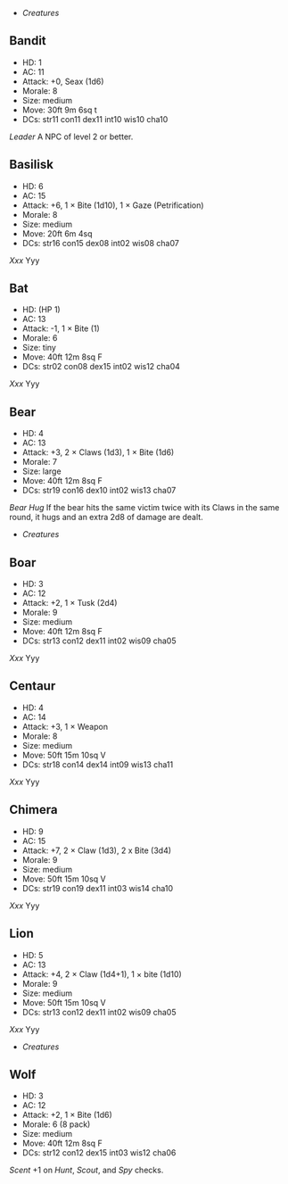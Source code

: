 
<!-- .margin.compass -->
* _Creatures_


<!-- <div.creature> -->
## Bandit

* HD: 1
* AC: 11
* Attack: +0, Seax (1d6)
* Morale: 8
* Size: medium
* Move: 30ft 9m 6sq t
* DCs: str11 con11 dex11 int10 wis10 cha10

_Leader_ A NPC of level 2 or better.
<!-- </div> -->

<!-- <div.creature> -->
## Basilisk

* HD: 6
* AC: 15
* Attack: +6, 1 × Bite (1d10), 1 × Gaze (Petrification)
* Morale: 8
* Size: medium
* Move: 20ft 6m 4sq
* DCs: str16 con15 dex08 int02 wis08 cha07

_Xxx_ Yyy
<!-- </div> -->

<!-- <div.creature> -->
## Bat

* HD: (HP 1)
* AC: 13
* Attack: -1, 1 × Bite (1)
* Morale: 6
* Size: tiny
* Move: 40ft 12m 8sq F
* DCs: str02 con08 dex15 int02 wis12 cha04

_Xxx_ Yyy
<!-- </div> -->

<!-- <div.creature> -->
## Bear

* HD: 4
* AC: 13
* Attack: +3, 2 × Claws (1d3), 1 × Bite (1d6)
* Morale: 7
* Size: large
* Move: 40ft 12m 8sq F
* DCs: str19 con16 dex10 int02 wis13 cha07

_Bear Hug_ If the bear hits the same victim twice with its Claws in the same round, it hugs and an extra 2d8 of damage are dealt.
<!-- </div> -->

<!-- PAGE BREAK creatures -->

<!-- .margin.compass -->
* _Creatures_

<!-- <div.creature> -->
## Boar

* HD: 3
* AC: 12
* Attack: +2, 1 × Tusk (2d4)
* Morale: 9
* Size: medium
* Move: 40ft 12m 8sq F
* DCs: str13 con12 dex11 int02 wis09 cha05

_Xxx_ Yyy
<!-- </div> -->

<!-- <div.creature> -->
## Centaur

* HD: 4
* AC: 14
* Attack: +3, 1 × Weapon
* Morale: 8
* Size: medium
* Move: 50ft 15m 10sq V
* DCs: str18 con14 dex14 int09 wis13 cha11

_Xxx_ Yyy
<!-- </div> -->

<!-- <div.creature> -->
## Chimera

* HD: 9
* AC: 15
* Attack: +7, 2 × Claw (1d3), 2 x Bite (3d4)
* Morale: 9
* Size: medium
* Move: 50ft 15m 10sq V
* DCs: str19 con19 dex11 int03 wis14 cha10

_Xxx_ Yyy
<!-- </div> -->

<!-- <div.creature> -->
## Lion

* HD: 5
* AC: 13
* Attack: +4, 2 × Claw (1d4+1), 1 × bite (1d10)
* Morale: 9
* Size: medium
* Move: 50ft 15m 10sq V
* DCs: str13 con12 dex11 int02 wis09 cha05

_Xxx_ Yyy
<!-- </div> -->

<!-- PAGE BREAK creatures -->

<!-- .margin.compass -->
* _Creatures_

<!-- <div.creature> -->
## Wolf

* HD: 3
* AC: 12
* Attack: +2, 1 × Bite (1d6)
* Morale: 6 (8 pack)
* Size: medium
* Move: 40ft 12m 8sq F
* DCs: str12 con12 dex15 int03 wis12 cha06

_Scent_ +1 on _Hunt_, _Scout_, and _Spy_ checks.
<!-- </div> -->


<script>
  var sizes = {
    //tiny: '2.5 × 2.5 ft',
    //small: '5 × 5 ft',
    //medium: '5 × 5 ft',
    //large: '10 × 10 ft',
    //huge: '15 × 15 ft',
    //gargantuan: '20 × 20 ft'
    tiny: '(2.5ft)', small: '(5ft)', medium: '(5ft)', large: '(10ft)',
    huge: '(15ft)', gargantuan: '(20ft)'
  };

  onDocumentReady(function() {

    var gatherStats = function(e) {
      return elts(e, 'li').reduce(
        function(h, ee) {
          var s = ee.textContent.trim();
          var m = s.match(/^([^:]+):(.*)$/);
          h[m[1].toLowerCase()] = m[2].trim();
          return h; },
        {});
    };
    var mean = function() {
      return Math.ceil(
        Array.from(arguments).reduce(function(s, e) { return s + e; }) /
        arguments.length);
    };
    var invert = function(h) {
      return Object.keys(h).reduce(
        function(hh, k) { hh[k] = 21 - h[k]; return hh; },
        {});
    };
    var htos = function(h) {
      return Object.keys(h)
        .map(function(k) { return k.toUpperCase() + h[k]; })
        .join(' | ');
    };
    var expandStats = function(h) {
      h.hd0 = h.hd;
      h.hd1 = parseInt(h.hd0, 10);
      h.hd2 = Math.floor(h.hd1 / 2);
      h.hp = Math.floor(h.hd1 * 4.5);
      if (h.hd0.slice(0, 1) === '(') {
        h.hd = '';
        h.hd2 = 0;
        h.hp = parseInt(h.hd0.match(/(\d+)/)[1], 10);
      }
      h.dcs0 = h.dcs;
      h.dcs = h.dcs.split(' ').reduce(
        function(hh, s) {
          hh[s.slice(0, 3)] = parseInt(s.slice(3), 10);
          return hh; },
        {});
      h.tcs = invert(h.dcs);
      h.tcs.bod = mean(h.tcs.str, h.tcs.con, h.tcs.dex);
      h.tcs.sou = mean(h.tcs.int, h.tcs.wis, h.tcs.cha);
      h.tcs.phy = mean(h.tcs.str, h.tcs.con);
      h.tcs.eva = mean(h.tcs.dex, h.tcs.int);
      h.tcs.men = mean(h.tcs.wis, h.tcs.cha);
      h.tcs.lea = mean(h.tcs.int, h.tcs.wis);
      h.tcs.imp = mean(h.tcs.dex, h.tcs.wis);
      h.tcs.all = mean(
        h.tcs.str, h.tcs.con, h.tcs.dex, h.tcs.int, h.tcs.wis, h.tcs.cha);
      h.dcs = invert(h.tcs);
      h.ini = `1d8 + ${h.dcs.imp}`;
      var savh = { phy: h.tcs.phy, eva: h.tcs.eva, men: h.tcs.men };
      h.save = `1d20 + ${h.hd2} ≥ ${htos(savh)}`;
      return h;
    };
    var setValue = function(e, k, v) {
      var ve = elt(e, `.v.${k}`);
      ve.innerHTML = '';
      if (typeof v === 'string') { ve.textContent = v; }
      else if (v === undefined || v === null) {}
      else { ve.appendChild(v); }
    };
    var makeGrid = function(h, tes) {
      var te = elt('#creature_template').content.cloneNode(true);
      var hde = c('div');
      hde.appendChild(c('span.hd', '' + h.hd));
      hde.appendChild(c('span.hp', `(hp${h.hp})`));
      setValue(te, 'hd', hde);
      setValue(te, 'ac', h.ac);
      setValue(te, 'ini', h.ini);
      setValue(te, 'att', h.attack);
      setValue(te, 'sav', h.save);
      setValue(te, 'mor', `2d6 ≤ ${h.morale}`);
      setValue(te, 'siz', `${h.size} ${sizes[h.size]}`);
      setValue(te, 'mov', h.move);
      setValue(te, 'dcs', h.dcs0);
      var txe = elt(te, '.t');
      txe.innerHTML = '';
      tes.forEach(function(te) { txe.appendChild(te); });
      return te;
    };

    elts('.creature').forEach(function(e) {
      var ule = elt(e, 'ul');
      var tes = elts(e, 'p');
      var h = expandStats(gatherStats(e));
      ule.remove();
      tes.forEach(function(e) { e.remove(); });
      e.appendChild(makeGrid(h, tes));
    });
  });
//      var dcxh = {
//        bod: dc2h.bod, sou: dc2h.sou,
//        phy: dc2h.phy, eva: dc2h.eva, men: dc2h.men,
//        imp: dc2h.imp };
//      ve.appendChild(c('div.dcs', htos(dcxh)));

  onDocumentReady(function() {

    //
    // generate compass...

    var pages = elts('[data-aa-title="creatures"] .page');

    var firsts = pages.map(function(pe) {
      return elt(pe, '.creature h2').textContent; });

    pages.forEach(function(pe, i) {
      var k = firsts[i];
      var ule = elt(pe, 'ul.compass');
      firsts.forEach(function(f, j) {
        var lie;
        if (i === j) {
          lie = c('li', ''); lie.appendChild(c('strong', f)); }
        else {
          lie = c('li', f); }
        ule.appendChild(lie);
      });
    });
  });
</script>
<template id="creature_template">
  <div class="creature-grid">
    <div class="k s1 hd">HD</div><div class="v s1 hd">v</div>
    <div class="k s1 ac">AC</div><div class="v s1 ac">v</div>
    <div class="k s1 ini">Ini</div><div class="v s1 ini">v</div>
    <div class="k att">Att</div><div class="v att">v</div>
    <div class="k sav">Save</div><div class="v sav">v</div>
    <div class="k s1 mor">Morale</div><div class="v s1 mor">v</div>
    <div class="k s1 siz">Size</div><div class="v s1 siz">v</div>
    <div class="k mov">Move</div><div class="v mov">v</div>
    <div class="k dcs">DCs</div><div class="v dcs">v</div>
    <div class="t">t</div>
  </div>
</template>

